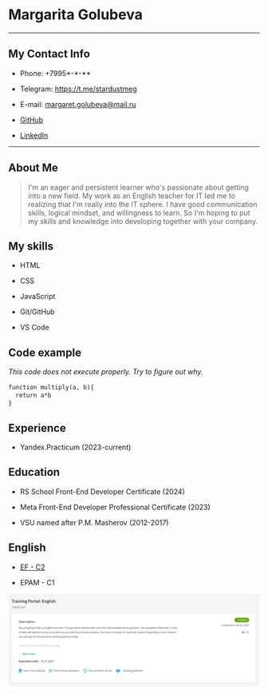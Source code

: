 # Margarita Golubeva

*************

## My Contact Info

* Phone: +7995*-*-**

* Telegram: <https://t.me/stardustmeg>

* E-mail: <margaret.golubeva@mail.ru>

* [GitHub](https://github.com/Margarita-Golubeva)

* [LinkedIn](https://www.linkedin.com/in/margarita-golubeva-742605114/)

*************

## About Me

> I'm an eager and persistent learner who's passionate about getting into a new field. My work as an English teacher for IT led me to realizing that I'm really into the IT sphere. I have good communication skills, logical mindset, and willingness to learn. So I'm hoping to put my skills and knowledge into developing together with your company.

## My skills

* HTML

* CSS

* JavaScript

* Git/GitHub

* VS Code

## Code example

_This code does not execute properly. Try to figure out why._

```
function multiply(a, b){
  return a*b
}
```

## Experience

* Yandex.Practicum (2023-current)

## Education

* RS School Front-End Developer Certificate (2024)

* Meta Front-End Developer Professional Certificate (2023)

* VSU named after P.M. Masherov (2012-2017)

## English

* [EF - C2](https://www.efset.org/cert/TFJxRc)

* EPAM - C1

![epam result](Screenshot_1.png)
